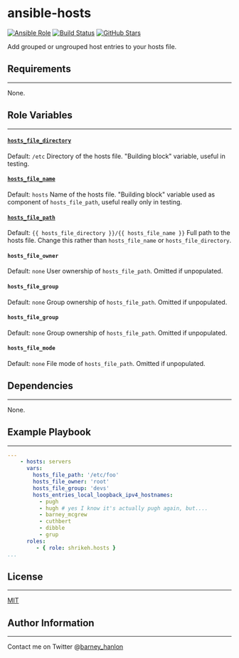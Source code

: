 # ansible-hosts

[![Ansible Role](https://img.shields.io/ansible/role/ansible-6104.svg)](https://galaxy.ansible.com/detail#/role/6104)
[![Build Status](https://travis-ci.org/shrikeh-ansible-roles/ansible-hosts.svg)](https://travis-ci.org/shrikeh-ansible-roles/ansible-hosts)
[![GitHub Stars](https://img.shields.io/github/stars/shrikeh-ansible-roles/ansible-hosts.svg)](https://github.com/shrikeh-ansible-roles/ansible-hosts)

Add grouped or ungrouped host entries to your hosts file.

## Requirements
------------

None.

## Role Variables
--------------
#### [`hosts_file_directory`][hosts_file_directory]
Default: `/etc`
Directory of the hosts file. "Building block" variable, useful in testing.

#### [`hosts_file_name`][hosts_file_name]
Default: `hosts`
Name of the hosts file. "Building block" variable used as component of `hosts_file_path`, useful really only in testing.

#### [`hosts_file_path`][hosts_file_path]
Default: `{{ hosts_file_directory }}/{{ hosts_file_name }}`
Full path to the hosts file. Change this rather than `hosts_file_name` or `hosts_file_directory`.

#### `hosts_file_owner`
Default: `none`
User ownership of `hosts_file_path`. Omitted if unpopulated.

#### `hosts_file_group`
Default: `none`
Group ownership of `hosts_file_path`. Omitted if unpopulated.

#### `hosts_file_group`
Default: `none`
Group ownership of `hosts_file_path`. Omitted if unpopulated.

#### `hosts_file_mode`
Default: `none`
File mode of `hosts_file_path`. Omitted if unpopulated.

## Dependencies
------------

None.

## Example Playbook
----------------

```YAML
---
    - hosts: servers
      vars:
        hosts_file_path: '/etc/foo'
        hosts_file_owner: 'root'
        hosts_file_group: 'devs'
        hosts_entries_local_loopback_ipv4_hostnames:
          - pugh
          - hugh # yes I know it's actually pugh again, but....
          - barney_mcgrew
          - cuthbert
          - dibble
          - grup
      roles:
         - { role: shrikeh.hosts }
...
```

## License
-------

[MIT][licence]

## Author Information
------------------
Contact me on Twitter @[barney_hanlon][twitter]

[hosts_file_directory]: https://github.com/shrikeh-ansible-roles/ansible-hosts/blob/master/defaults/main.yml#L3 "Link to the variable definition in defaults.yml"
[hosts_file_name]: https://github.com/shrikeh-ansible-roles/ansible-hosts/blob/master/defaults/main.yml#L4
[hosts_file_path]: https://github.com/shrikeh-ansible-roles/ansible-hosts/blob/master/defaults/main.yml#L5
[licence]: https://raw.githubusercontent.com/shrikeh-ansible-roles/ansible-hosts/master/LICENSE "Link to the license in the repository"
[twitter]: https://twitter.com/barney_hanlon "Link to my Twitter page"
